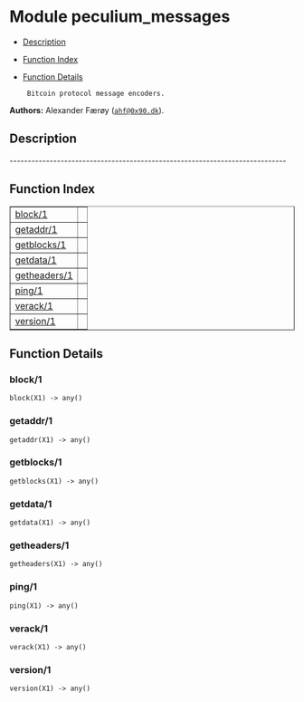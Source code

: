 

# Module peculium_messages #
* [Description](#description)
* [Function Index](#index)
* [Function Details](#functions)


       Bitcoin protocol message encoders.
__Authors:__ Alexander Færøy ([`ahf@0x90.dk`](mailto:ahf@0x90.dk)).
<a name="description"></a>

## Description ##
   ----------------------------------------------------------------------------<a name="index"></a>

## Function Index ##


<table width="100%" border="1" cellspacing="0" cellpadding="2" summary="function index"><tr><td valign="top"><a href="#block-1">block/1</a></td><td></td></tr><tr><td valign="top"><a href="#getaddr-1">getaddr/1</a></td><td></td></tr><tr><td valign="top"><a href="#getblocks-1">getblocks/1</a></td><td></td></tr><tr><td valign="top"><a href="#getdata-1">getdata/1</a></td><td></td></tr><tr><td valign="top"><a href="#getheaders-1">getheaders/1</a></td><td></td></tr><tr><td valign="top"><a href="#ping-1">ping/1</a></td><td></td></tr><tr><td valign="top"><a href="#verack-1">verack/1</a></td><td></td></tr><tr><td valign="top"><a href="#version-1">version/1</a></td><td></td></tr></table>


<a name="functions"></a>

## Function Details ##

<a name="block-1"></a>

### block/1 ###

`block(X1) -> any()`


<a name="getaddr-1"></a>

### getaddr/1 ###

`getaddr(X1) -> any()`


<a name="getblocks-1"></a>

### getblocks/1 ###

`getblocks(X1) -> any()`


<a name="getdata-1"></a>

### getdata/1 ###

`getdata(X1) -> any()`


<a name="getheaders-1"></a>

### getheaders/1 ###

`getheaders(X1) -> any()`


<a name="ping-1"></a>

### ping/1 ###

`ping(X1) -> any()`


<a name="verack-1"></a>

### verack/1 ###

`verack(X1) -> any()`


<a name="version-1"></a>

### version/1 ###

`version(X1) -> any()`


